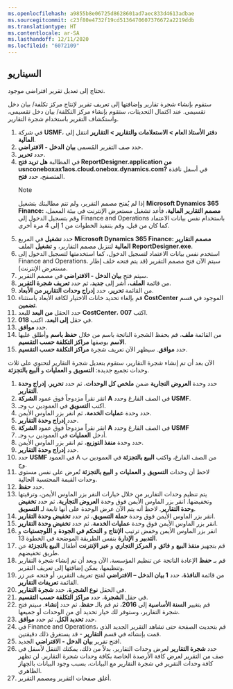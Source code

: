 ```yaml
---
ms.openlocfilehash: a9855b8e06725d8628601ad7aec833d4613adbae
ms.sourcegitcommit: c23f80e4732f19cd5136470607376672a2219ddb
ms.translationtype: HT
ms.contentlocale: ar-SA
ms.lasthandoff: 12/11/2020
ms.locfileid: "6072109"
---
```

## <a name="scenario"></a>السيناريو
تحتاج إلى تعديل تقرير افتراضي موجود. 

ستقوم بإنشاء شجرة تقارير وإضافتها إلى تعريف تقرير لإنتاج مركز تكلفة/ بيان دخل تقسيمي. عند اكتمال التحديثات، ستقوم بإنشاء مركز التكلفة/ بيان دخل تقسيمي، واستكشاف التقرير باستخدام شجرة التقارير.

1.  في شركة **USMF**، انتقل إلى **‎دفتر الأستاذ العام > الاستعلامات والتقارير > التقارير المالية**.
2.  حدد صف التقرير المُسمى **بيان الدخل - الافتراضي**.
3.  حدد **تحرير**. 
4.  في المطالبة **هل تريد فتح ReportDesigner.application من usnconeboxax1aos.cloud.onebox.dynamics.com?** في أسفل نافذة المتصفح، حدد **فتح**.
    > [!NOTE]
    >إذا لم يُفتح مصمم التقرير، ولم تتم مطالبتك بتشغيل **Microsoft Dynamics 365 Finance: مصمم التقارير المالية**، فأعد تشغيل مستعرض الإنترنت في بيئة المعمل، وقم بتسجيل الدخول إلى Finance and Operations باستخدام نفس بيانات الاعتماد كما كان من قبل، وقم بتنفيذ الخطوات من 1 إلى 4 مرة أخرى.
6.  حدد **تشغيل** في المربع **Microsoft Dynamics 365 Finance: مصمم التقارير المالية** لتنزيل مصمم التقارير، و **تشغيل** الملف **‎‎ReportDesigner.exe**. 
6.  استخدم نفس بيانات الاعتماد لتسجيل الدخول، كما استخدمتها لتسجيل الدخول إلى Finance and Operations. سيتم الآن فتح مصمم التقرير (قد يتم فتحه خلف إطار مستعرض الإنترنت).
7.  سيتم فتح **بيان الدخل - الافتراضي** في مصمم التقرير.
4.  من قائمة **الملف**، أشر إلى **جديد**، ثم حدد **تعريف شجرة التقرير**.
5.  من القائمة **تحرير**، حدد **إدراج وحدات التقارير من الأبعاد**.
6.  قم بإلغاء تحديد خانات الاختيار لكافة الأبعاد باستثناء **CostCenter‎** الموجود في قسم **تضمين**.
7.  حدد الحقل **من البعد** للبعد **CostCenter**، اكتب **007**. 
8.  في حقل **إلى البعد**، اكتب **018**.
9.  حدد **موافق**.
9.  من القائمة **ملف**، قم بحفظ الشجرة الناتجة باسم من خلال **حفظ باسم** وأطلق عليها **الاسم** بوصفها **مراكز التكلفة حسب التقسيم**.
10. حدد **موافق**. سيظهر الآن تعريف شجرة **مراكز التكلفة حسب التقسيم**.
    
الآن بعد أن تم إنشاء شجرة التقارير، ستقوم بتعديل شجرة التقارير لتحتوي على ثلاث وحدات تجميع جديدة: **التسويق** و **العمليات** و **البيع بالتجزئة**.
    
 
1.  حدد وحدة **العروض التجارية** ضمن **ملخص كل الوحدات**، ثم حدد **تحرير**، **إدراج وحدة التقارير**.
13. انقر نقراً مزدوجاً فوق عمود **الشركة A** في الصف الفارغ وحدد **USMF‎**.
14. اكتب **التسويق** في العمودين ب وجـ.
15. حدد وحدة **عمليات الخدمة**، ثم انقر بزر الماوس الأيمن. 
16. حدد **إدراج وحدة التقارير**.
18. انقر نقراً مزدوجاً فوق عمود **الشركة A** في الصف الفارغ وحدد **USMF‎**
19. أدخل **العمليات** في العمودين ب وجـ.
19. حدد وحدة **منفذ التوزيع**، ثم انقر بزر الماوس الأيمن. 
20. حدد **إدراج وحدة التقارير**.
22. حدد **USMF‎** في العمود A من الصف الفارغ، واكتب **البيع بالتجزئة** في العمودين ب وج.
22. لاحظ أن وحدات **التسويق** و **العمليات** و **البيع بالتجزئة** تُعرض على نفس مستوى وحدات القيمة المحتسبة الحالية. 
23. حدد **حفظ**.    
24. يتم تنظيم وحدات التقارير من خلال خيارات النقر بزر الماوس الأيمن، وترقيتها وتخفيضها. انقر بزر الماوس الأيمن فوق وحدة **العروض التجارية**، ثم حدد **تخفيض وحدة التقارير**. لاحظ أنه يتم الآن عرض الوحدة على أنها تابعة لـ **التسويق**.
26. انقر بزر الماوس الأيمن فوق وحدة **حملة التسويق**، ثم حدد **تخفيض وحدة التقارير**.
28. انقر بزر الماوس الأيمن فوق وحدة **عمليات الخدمة**، ثم حدد **تخفيض وحدة التقارير**.
4.  انقر بزر الماوس الأيمن وخفض ترتيب **الإنتاج** و **التحكم في الجودة** و **اللوجستيات** و **التدبير** و **الإدارة** بنفس الطريقة الموضحة في الخطوة 13. 
30. قم بتجهيز **منفذ البيع** و **فائق** و **المركز التجاري** و **عبر الإنترنت** أطفال **البيع بالتجزئة** عن طريق تخفيضهم.
31. قم بـ **حفظ** الإعادة الناتجة عن تنظيم المؤسسة. الآن وبعد أن تم إنشاء شجرة التقارير وتنظيمها، يمكن إضافتها إلى تعريف التقرير.
32. من قائمة **النافذة**، حدد **1 بيان الدخل – الافتراضي** لفتح تعريف التقرير، أو فتحه عبر زر القائمة **تعريفات التقارير**.
33. في الحقل **نوع الشجرة**، حدد **شجرة التقارير**.
34. في حقل **الشجرة**، حدد **مراكز التكلفة حسب التقسيم**.
35. قم بتغيير **السنة الأساسية** إلى **2016**، ثم قم بالـ **حفظ**، ثم حدد **إنشاء**. سيتم فتح شجرة التقارير، وستوفر لك خيار تحديد أي من الوحدات أو جميعها. 
36. حدد **تحديد الكل**، ثم حدد **موافق‏‎**.
36. في Finance and Operations، قم بتحديث الصفحة حتى تشاهد التقرير الجديد الذي قمت بإنشائه في قسم **التقارير** - قد يستغرق ذلك دقيقتين.
37. افتح تقرير **بيان الدخل - الافتراضي** الجديد.
36. حدد **شجرة التقارير** لعرض وحدات التقارير. بدلاً من ذلك، يمكنك التنقل لأسفل في صف من التقرير لعرض كافة الأرصدة الخاصة بكافة وحدات شجرة التقارير.  لن تظهر كافة وحدات التقرير في شجرة التقارير مع البيانات، بسبب وجود البيانات بالجهاز الظاهري.     
38. أغلق صفحات التقرير ومصمم التقرير.

